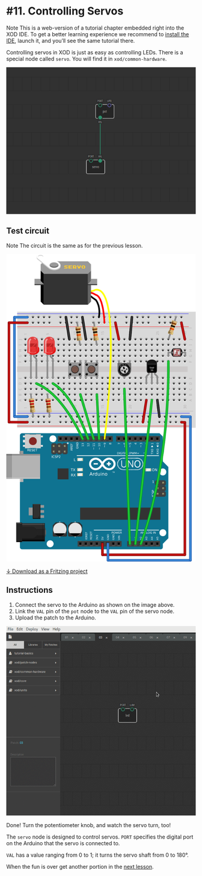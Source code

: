 
# #11. Controlling Servos

<div class="ui segment">
<span class="ui ribbon label">Note</span>
This is a web-version of a tutorial chapter embedded right into the XOD IDE.
To get a better learning experience we recommend to
<a href="../install/">install the IDE</a>, launch it, and you’ll see the
same tutorial there.
</div>

Controlling servos in XOD is just as easy as controlling LEDs. There is a
special node called `servo`. You will find it in `xod/common-hardware`.

![Patch](./patch.png)

## Test circuit

<div class="ui segment">
<span class="ui ribbon label">Note</span>
The circuit is the same as for the previous lesson.
</div>

![Circuit](./circuit.fz.png)

[↓ Download as a Fritzing project](./circuit.fzz)

## Instructions

1. Connect the servo to the Arduino as shown on the image above.
2. Link the `VAL` pin of the `pot` node to the `VAL` pin of the servo node.
3. Upload the patch to the Arduino.

![Screencast](./screencast.gif)

Done! Turn the potentiometer knob, and watch the servo turn, too!

The `servo` node is designed to control servos. `PORT` specifies the digital
port on the Arduino that the servo is connected to.

`VAL` has a value ranging from 0 to 1; it turns the servo shaft from 0 to 180°.

When the fun is over get another portion in the [next lesson](../12-help/).
